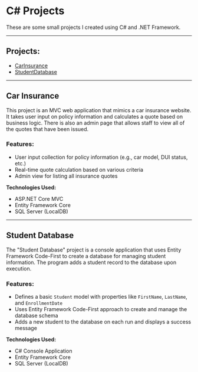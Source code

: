 # C# Projects

These are some small projects I created using C# and .NET Framework.

---

## Projects:

- [CarInsurance](#car-insurance)
- [StudentDatabase](#student-database)

---

## Car Insurance

This project is an MVC web application that mimics a car insurance website. It takes user input on policy information and calculates a quote based on business logic. There is also an admin page that allows staff to view all of the quotes that have been issued.

### Features:
- User input collection for policy information (e.g., car model, DUI status, etc.)
- Real-time quote calculation based on various criteria
- Admin view for listing all insurance quotes

**Technologies Used:**
- ASP.NET Core MVC
- Entity Framework Core
- SQL Server (LocalDB)

---

## Student Database

The "Student Database" project is a console application that uses Entity Framework Code-First to create a database for managing student information. The program adds a student record to the database upon execution.

### Features:
- Defines a basic `Student` model with properties like `FirstName`, `LastName`, and `EnrollmentDate`
- Uses Entity Framework Code-First approach to create and manage the database schema
- Adds a new student to the database on each run and displays a success message

**Technologies Used:**
- C# Console Application
- Entity Framework Core
- SQL Server (LocalDB)
